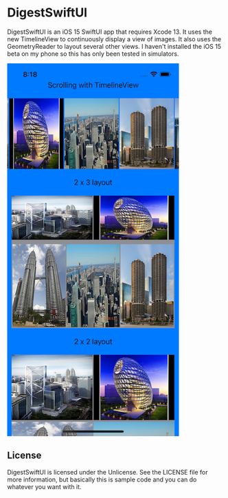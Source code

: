 # DigestSwiftUI

DigestSwiftUI is an iOS 15 SwiftUI app that requires Xcode 13. It uses the new TimelineView to continuously display a view of images. It also uses the GeometryReader to layout several other views. I haven't installed the iOS 15 beta on my phone so this has only been tested in simulators.



<img src="Screenshot.png" width="400">


## License

DigestSwiftUI is licensed under the Unlicense. See the LICENSE file for more information, but basically this is sample code and you can do whatever you want with it.
